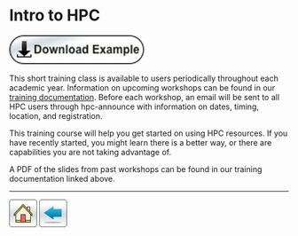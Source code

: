 # Intro to HPC

[![](/Images/download.png)](intro-to-HPC.tar.gz)

This short training class is available to users periodically throughout each academic year. Information on upcoming workshops can be found in our [training documentation](https://public.confluence.arizona.edu/display/UAHPC/Training). Before each workshop, an email will be sent to all HPC users through hpc-announce with information on dates, timing, location, and registration.

This training course will help you get started on using HPC resources.  If you have recently started, you might learn there is a better way, or there are capabilities you are not taking advantage of.

A PDF of the slides from past workshops can be found in our training documentation linked above.


*****
[![](/Images/home.png)](https://ua-researchcomputing-hpc.github.io/) 
[![](/Images/back.png)](../)
